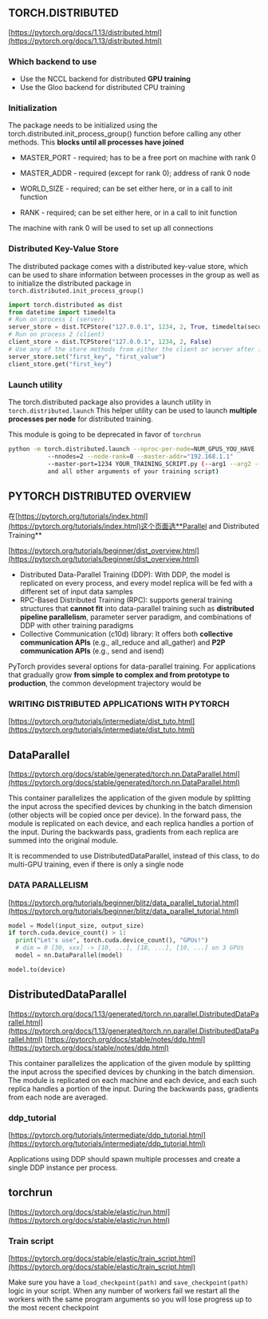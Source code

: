 
## TORCH.DISTRIBUTED

[https://pytorch.org/docs/1.13/distributed.html](https://pytorch.org/docs/1.13/distributed.html)

### Which backend to use

- Use the NCCL backend for distributed **GPU training**
- Use the Gloo backend for distributed CPU training

### Initialization

The package needs to be initialized using the torch.distributed.init_process_group() function before calling any other methods. This **blocks until all processes have joined**

- MASTER_PORT - required; has to be a free port on machine with rank 0

- MASTER_ADDR - required (except for rank 0); address of rank 0 node

- WORLD_SIZE - required; can be set either here, or in a call to init function

- RANK - required; can be set either here, or in a call to init function

The machine with rank 0 will be used to set up all connections

### Distributed Key-Value Store

The distributed package comes with a distributed key-value store, which can be used to share information between processes in the group as well as to initialize the distributed package in `torch.distributed.init_process_group()`

```python
import torch.distributed as dist
from datetime import timedelta
# Run on process 1 (server)
server_store = dist.TCPStore("127.0.0.1", 1234, 2, True, timedelta(seconds=30))
# Run on process 2 (client)
client_store = dist.TCPStore("127.0.0.1", 1234, 2, False)
# Use any of the store methods from either the client or server after initialization
server_store.set("first_key", "first_value")
client_store.get("first_key")
```

### Launch utility

The torch.distributed package also provides a launch utility in `torch.distributed.launch`
This helper utility can be used to launch **multiple processes per node** for distributed training.

This module is going to be deprecated in favor of `torchrun`

```bash
python -m torch.distributed.launch --nproc-per-node=NUM_GPUS_YOU_HAVE
           --nnodes=2 --node-rank=0 --master-addr="192.168.1.1"
           --master-port=1234 YOUR_TRAINING_SCRIPT.py (--arg1 --arg2 --arg3
           and all other arguments of your training script)
```           

## PYTORCH DISTRIBUTED OVERVIEW

在[https://pytorch.org/tutorials/index.html](https://pytorch.org/tutorials/index.html)这个页面选**Parallel and Distributed Training**

[https://pytorch.org/tutorials/beginner/dist_overview.html](https://pytorch.org/tutorials/beginner/dist_overview.html)

- Distributed Data-Parallel Training (DDP): With DDP, the model is replicated on every process, and every model replica will be fed with a different set of input data samples
- RPC-Based Distributed Training (RPC): supports general training structures that **cannot fit** into data-parallel training such as **distributed pipeline parallelism**, parameter server paradigm, and combinations of DDP with other training paradigms
- Collective Communication (c10d) library: It offers both **collective communication APIs** (e.g., all_reduce and all_gather) and **P2P communication APIs** (e.g., send and isend)

PyTorch provides several options for data-parallel training. For applications that gradually grow **from simple to complex and from prototype to production**, the common development trajectory would be

### WRITING DISTRIBUTED APPLICATIONS WITH PYTORCH

[https://pytorch.org/tutorials/intermediate/dist_tuto.html](https://pytorch.org/tutorials/intermediate/dist_tuto.html)

## DataParallel

[https://pytorch.org/docs/stable/generated/torch.nn.DataParallel.html](https://pytorch.org/docs/stable/generated/torch.nn.DataParallel.html)

This container parallelizes the application of the given module by splitting the input across the specified devices by chunking in the batch dimension (other objects will be copied once per device). In the forward pass, the module is replicated on each device, and each replica handles a portion of the input. During the backwards pass, gradients from each replica are summed into the original module.

It is recommended to use DistributedDataParallel, instead of this class, to do multi-GPU training, even if there is only a single node

### DATA PARALLELISM

[https://pytorch.org/tutorials/beginner/blitz/data_parallel_tutorial.html](https://pytorch.org/tutorials/beginner/blitz/data_parallel_tutorial.html)

```python
model = Model(input_size, output_size)
if torch.cuda.device_count() > 1:
  print("Let's use", torch.cuda.device_count(), "GPUs!")
  # dim = 0 [30, xxx] -> [10, ...], [10, ...], [10, ...] on 3 GPUs
  model = nn.DataParallel(model)

model.to(device)
```

## DistributedDataParallel

[https://pytorch.org/docs/1.13/generated/torch.nn.parallel.DistributedDataParallel.html](https://pytorch.org/docs/1.13/generated/torch.nn.parallel.DistributedDataParallel.html)
[https://pytorch.org/docs/stable/notes/ddp.html](https://pytorch.org/docs/stable/notes/ddp.html)

This container parallelizes the application of the given module by splitting the input across the specified devices by chunking in the batch dimension. The module is replicated on each machine and each device, and each such replica handles a portion of the input. During the backwards pass, gradients from each node are averaged.

### ddp_tutorial

[https://pytorch.org/tutorials/intermediate/ddp_tutorial.html](https://pytorch.org/tutorials/intermediate/ddp_tutorial.html)

Applications using DDP should spawn multiple processes and create a single DDP instance per process.

## torchrun

[https://pytorch.org/docs/stable/elastic/run.html](https://pytorch.org/docs/stable/elastic/run.html)

### Train script

[https://pytorch.org/docs/stable/elastic/train_script.html](https://pytorch.org/docs/stable/elastic/train_script.html)

Make sure you have a `load_checkpoint(path)` and `save_checkpoint(path)` logic in your script. When any number of workers fail we restart all the workers with the same program arguments so you will lose progress up to the most recent checkpoint
